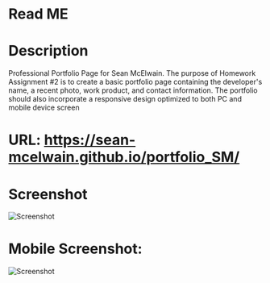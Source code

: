 # Read ME
# Description

Professional Portfolio Page for Sean McElwain.  The purpose of Homework Assignment #2 is to create a basic portfolio page containing the developer's name, a recent photo, work product, and contact information. The portfolio should also incorporate a responsive design optimized to both PC and mobile device screen 

# URL: https://sean-mcelwain.github.io/portfolio_SM/

# Screenshot

![Screenshot](https://sean-mcelwain.github.io/Horiseon-Unique/assets/images/screenshot.jpg)

# Mobile Screenshot:

![Screenshot](https://sean-mcelwain.github.io/Horiseon-Unique/assets/images/screenshot_mobile.jpg)
